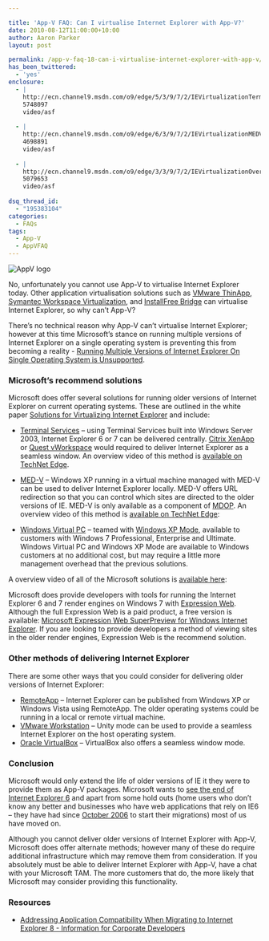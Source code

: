 ```yaml
---

title: 'App-V FAQ: Can I virtualise Internet Explorer with App-V?'
date: 2010-08-12T11:00:00+10:00
author: Aaron Parker
layout: post

permalink: /app-v-faq-18-can-i-virtualise-internet-explorer-with-app-v/
has_been_twittered:
  - 'yes'
enclosure:
  - |
    http://ecn.channel9.msdn.com/o9/edge/5/3/9/7/2/IEVirtualizationTerminalServices_2MB_edge.wmv
    5748097
    video/asf
    
  - |
    http://ecn.channel9.msdn.com/o9/edge/6/3/9/7/2/IEVirtualizationMEDV_2MB_edge.wmv
    4698891
    video/asf
    
  - |
    http://ecn.channel9.msdn.com/o9/edge/3/3/9/7/2/IEVirtualizationOverview_2MB_edge.wmv
    5079653
    video/asf
    
dsq_thread_id:
  - "195383104"
categories:
  - FAQs
tags:
  - App-V
  - AppVFAQ
---
```

![AppV logo]({{site.baseurl}}/media/2010/06/AppVFAQLogo.png)

No, unfortunately you cannot use App-V to virtualise Internet Explorer today. Other application virtualisation solutions such as [VMware ThinApp](http://blogs.vmware.com/thinapp/2010/06/internet-explorer-6on-windows-7.html), [Symantec Workspace Virtualization](http://www.symantec.com/connect/articles/running-ie6-ie7-and-ie8-side-side-using-symantec-workspace-virtualization), and [InstallFree Bridge](http://www.installfree.com/solutions/virtual-internet-explorer/) can virtualise Internet Explorer, so why can’t App-V?

There’s no technical reason why App-V can’t virtualise Internet Explorer; however at this time Microsoft’s stance on running multiple versions of Internet Explorer on a single operating system is preventing this from becoming a reality - [Running Multiple Versions of Internet Explorer On Single Operating System is Unsupported](http://support.microsoft.com/kb/2020599).

### Microsoft’s recommend solutions

Microsoft does offer several solutions for running older versions of Internet Explorer on current operating systems. These are outlined in the white paper [Solutions for Virtualizing Internet Explorer](http://www.microsoft.com/downloads/details.aspx?displaylang=en&FamilyID=495934c8-5684-451c-a16e-5ceb50706a42) and include:

  * [Terminal Services](http://www.microsoft.com/windowsserver2003/technologies/terminalservices/default.mspx) – using Terminal Services built into Windows Server 2003, Internet Explorer 6 or 7 can be delivered centrally. [Citrix XenApp](http://www.citrix.com/xenapp) or [Quest vWorkspace](http://www.vworkspace.com/solutions/vas/vas.aspx) would required to deliver Internet Explorer as a seamless window. An overview video of this method is [available on TechNet Edge](http://edge.technet.com/Media/Internet-Explorer-Virtualization-Terminal-Services/).



  * [MED-V](http://www.microsoft.com/windows/enterprise/products/mdop/med-v.aspx) – Windows XP running in a virtual machine managed with MED-V can be used to deliver Internet Explorer locally. MED-V offers URL redirection so that you can control which sites are directed to the older versions of IE. MED-V is only available as a component of [MDOP](http://www.microsoft.com/windows/enterprise/products/mdop/). An overview video of this method is [available on TechNet Edge](http://edge.technet.com/Media/Internet-Explorer-Virtualization-with-MED-V/):



  * [Windows Virtual PC](http://www.microsoft.com/windows/virtual-pc/) – teamed with [Windows XP Mode](http://www.microsoft.com/windows/virtual-pc/download.aspx), available to customers with Windows 7 Professional, Enterprise and Ultimate. Windows Virtual PC and Windows XP Mode are available to Windows customers at no additional cost, but may require a little more management overhead that the previous solutions.

A overview video of all of the Microsoft solutions is [available here](http://edge.technet.com/Media/Internet-Explorer-Virtualization-Overview/):



Microsoft does provide developers with tools for running the Internet Explorer 6 and 7 render engines on Windows 7 with [Expression Web](http://www.microsoft.com/expression/products/Web_Overview.aspx).  Although the full Expression Web is a paid product, a free version is available: [Microsoft Expression Web SuperPreview for Windows Internet Explorer](http://www.microsoft.com/downloads/details.aspx?displaylang=en&FamilyID=8e6ac106-525d-45d0-84db-dccff3fae677). If you are looking to provide developers a method of viewing sites in the older render engines, Expression Web is the recommend solution.

### Other methods of delivering Internet Explorer

There are some other ways that you could consider for delivering older versions of Internet Explorer:

  * [RemoteApp]({{site.baseurl}}/virtualisation/remoteapp-for-windows-xp-and-windows-vista-the-missing-pieces) – Internet Explorer can be published from Windows XP or Windows Vista using RemoteApp. The older operating systems could be running in a local or remote virtual machine.
  * [VMware Workstation](http://www.vmware.com/products/workstation/) – Unity mode can be used to provide a seamless Internet Explorer on the host operating system.
  * [Oracle VirtualBox](http://www.virtualbox.org) – VirtualBox also offers a seamless window mode.

### Conclusion

Microsoft would only extend the life of older versions of IE it they were to provide them as App-V packages. Microsoft wants to [see the end of Internet Explorer 6](http://edge.technet.com/Media/Thrive-Live-Migrating-from-IE6-to-IE8-Part-1-of-2/) and apart from some hold outs (home users who don’t know any better and businesses who have web applications that rely on IE6 – they have had since [October 2006](http://en.wikipedia.org/wiki/History_of_Internet_Explorer) to start their migrations) most of us have moved on.

Although you cannot deliver older versions of Internet Explorer with App-V, Microsoft does offer alternate methods; however many of these do require additional infrastructure which may remove them from consideration. If you absolutely must be able to deliver Internet Explorer with App-V, have a chat with your Microsoft TAM. The more customers that do, the more likely that Microsoft may consider providing this functionality.

### Resources

  * [Addressing Application Compatibility When Migrating to Internet Explorer 8 - Information for Corporate Developers](http://www.microsoft.com/downloads/details.aspx?displaylang=en&FamilyID=60017d66-4da9-4455-a092-7c7253559a8e&utm_source=feedburner&utm_medium=feed&utm_campaign=Feed:+MicrosoftDownloadCenter+(Microsoft+Download+Center)#tm)